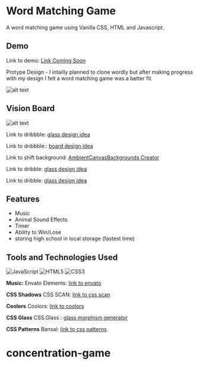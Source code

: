 
# Word Matching Game

A word matching game using Vanilla CSS, HTML and Javascript.





## Demo

Link to demo: [Link Coming Soon](https://comingsoon.com)

Protype Design - I intailly planned to clone wordly but after making progress with my design I felt a word matching game was a better fit.

![alt text](https://i.ibb.co/hC4PmZ1/Screenshot-2024-03-13-at-3-34-44-PM.png)
## Vision Board
![alt text](https://i.ibb.co/r71BkH5/Screenshot-2024-03-13-at-3-25-29-PM.png)

Link to dribbble: [glass design idea](https://dribbble.com/shots/17523579-Wordle-ART-Version)

Link to dribbble:: [board design idea](https://dribbble.com/shots/17320068-Wordle-Game)

Link to shift background: [AmbientCanvasBackgrounds Creator](https://tympanus.net/Development/AmbientCanvasBackgrounds/index3.html)

Link to dribble: [glass design idea](https://dribbble.com/shots/18593952-Wordie-app)

Link to dribble: [glass design idea](https://dribbble.com/shots/23007404-Glass-morphism-UI)


## Features

- Music
- Animal Sound Effects
- Timer
- Ability to Win/Lose 
- storing high school in local storage (fastest time)


## Tools and Technologies Used


  ![JavaScript](https://img.shields.io/badge/-JavaScript-05122A?style=flat&logo=javascript)
  ![HTML5](https://img.shields.io/badge/-HTML5-05122A?style=flat&logo=html5)
  ![CSS3](https://img.shields.io/badge/-CSS-05122A?style=flat&logo=css3)

**Music:** Envato Elements: [link to envato](https://elements.envato.com/)

**CSS Shadows** CSS SCAN: [link to css scan](https://getcssscan.com/css-box-shadow-examples) 

**Coolors** Coolors: [link to coolors](https://coolors.co/palettes/trending) 

**CSS Glass** CSS.Glass : [glass morphism generator](https://css.glass/) 

**CSS Patterns** Bansal: [link to css patterns](https://bansal.io/pattern-css#font) 



# concentration-game
